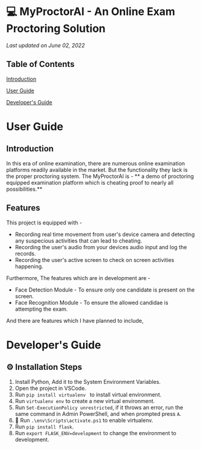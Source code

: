 # 💻 MyProctorAI - An Online Exam Proctoring Solution

*Last updated on June 02, 2022*

## Table of Contents

[Introduction](#introduction)

[User Guide](#user-guide)

[Developer's Guide](#developers-guide)

# User Guide

## Introduction

In this era of online examination, there are numerous online examination platforms readily available in the market. But the functionality they lack is the proper proctoring system. The MyProctorAI is - ** a demo of proctoring equipped examination platform which is cheating proof to nearly all possibilities.** 

## Features

This project is equipped with - 
- Recording real time movement from user's device camera and detecting any suspecious activities that can lead to cheating.
- Recording the user's audio from your devices audio input and log the records.
- Recording the user's active screen to check on screen activities happening.

Furthermore, The features which are in development are - 
- Face Detection Module - To ensure only one candidate is present on the screen.
- Face Recognition Module - To ensure the allowed candidae is attempting the exam. 

And there are features which I have planned to include, 

# Developer's Guide

## ⚙ Installation Steps

1. Install Python, Add it to the System Environment Variables.
2. Open the project in VSCode.
3. Run `pip install virtualenv ` to install virtual environment.
4. Run `virtualenv env` to create a new virtual environment.
5. Run `Set-ExecutionPolicy unrestricted`, if it throws an error, run the same command in Admin PowerShell, and when prompted press `A`.
6. 🔸 Run `.\env\Scripts\activate.ps1` to enable virtualenv.
7. Run `pip install flask`.
8. Run `export FLASK_ENV=development` to change the environment to development.

